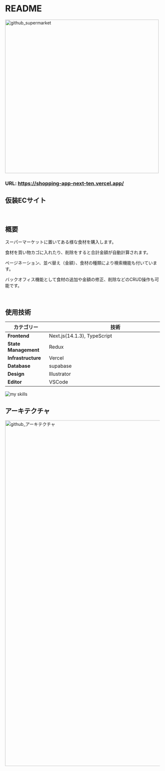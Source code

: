# README

<img width="500" alt="github_supermarket" src="https://github.com/user-attachments/assets/f7cb2d3a-dcea-4250-b164-dea083e2ddc7" />

### URL: https://shopping-app-next-ten.vercel.app/

## 仮装ECサイト

<br>

## 概要

スーパーマーケットに置いてある様な食材を購入します。

食材を買い物カゴに入れたり、削除をすると合計金額が自動計算されます。

ページネーション、並べ替え（金額）、食材の種類により検索機能も付いています。

バックオフィス機能として食材の追加や金額の修正、削除などのCRUD操作も可能です。

<br>

## 使用技術
| カテゴリー　　            | 技術　　　　　　　　　　　　　　　　　　　　　　　　　　   |
|---------------------|------------------- |
| **Frontend**       | Next.js(14.1.3), TypeScript  |
| **State Management**　| Redux              |
| **Infrastructure** | Vercel     　　　　　 |
| **Database**       | supabase            |
| **Design**         | Illustrator         |
| **Editor**         | VSCode              |
<img alt="my skills" src="https://skillicons.dev/icons?theme=dark&perline=7&i=html,css,scss,ts,react,next,redux,vercel,supabase,illustrator,svg,vscode,github" />

<br>

## アーキテクチャ
<img width="1125" alt="github_アーキテクチャ" src="https://github.com/user-attachments/assets/fef61b0c-ab6b-45fb-b4fd-30d7efd675a2" />
